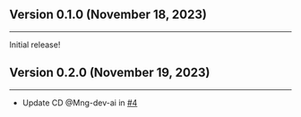 ## Version 0.1.0 (November 18, 2023)
------------------------------

Initial release!

## Version 0.2.0 (November 19, 2023)
------------------------------

* Update CD @Mng-dev-ai in [#4](https://github.com/Mng-dev-ai/schemars/pull/4)